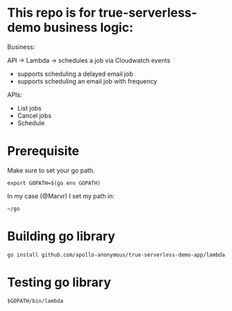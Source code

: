 # This repo is for true-serverless-demo business logic:

Business:

API -> Lambda -> schedules a job via Cloudwatch events
- supports scheduling a delayed email job
- supports scheduling an email job with frequency

APIs:
- List jobs
- Cancel jobs
- Schedule

# Prerequisite

Make sure to set your go path.

```
export GOPATH=$(go env GOPATH)
```

In my case (@Marvr) I set my path in:
```
~/go
```

# Building go library

```
go install github.com/apollo-anonymous/true-serverless-demo-app/lambda
```

# Testing go library

```
$GOPATH/bin/lambda
```
